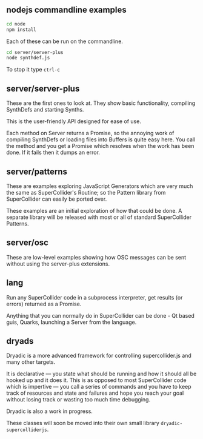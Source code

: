 ## nodejs commandline examples


```sh
cd node
npm install
```

Each of these can be run on the commandline.

```sh
cd server/server-plus
node synthdef.js
```

To stop it type `ctrl-c`

## server/server-plus

These are the first ones to look at. They show basic functionality, compiling SynthDefs and starting Synths.

This is the user-friendly API designed for ease of use.

Each method on Server returns a Promise, so the annoying work of compiling SynthDefs or loading files into Buffers is quite easy here. You call the method and you get a Promise which resolves when the work has been done. If it fails then it dumps an error.

## server/patterns

These are examples exploring JavaScript Generators which are very much the same as SuperCollider's Routine; so the Pattern library from SuperCollider can easily be ported over.

These examples are an initial exploration of how that could be done. A separate library will be released with most or all of standard SuperCollider Patterns.

## server/osc

These are low-level examples showing how OSC messages can be sent without using the server-plus extensions.

## lang

Run any SuperCollider code in a subprocess interpreter, get results (or errors) returned as a Promise.

Anything that you can normally do in SuperCollider can be done - Qt based guis, Quarks, launching a Server from the language.


## dryads

Dryadic is a more advanced framework for controlling supercollider.js and many other targets.

It is declarative — you state what should be running and how it should all be hooked up and it does it. This is as opposed to most SuperCollider code which is impertive — you call a series of commands and you have to keep track of resources and state and failures and hope you reach your goal without losing track or wasting too much time debugging.

Dryadic is also a work in progress.

These classes will soon be moved into their own small library `dryadic-supercolliderjs`.
